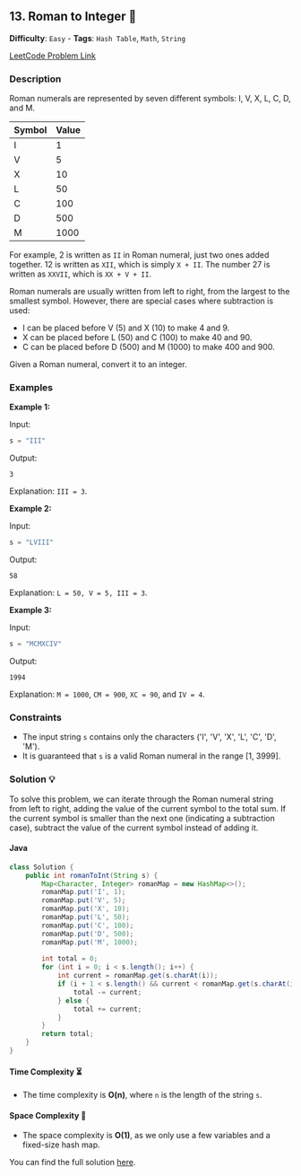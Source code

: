 ## 13. Roman to Integer 🔢

**Difficulty**: `Easy` - **Tags**: `Hash Table`, `Math`, `String`

[LeetCode Problem Link](https://leetcode.com/problems/roman-to-integer/description/)

### Description
Roman numerals are represented by seven different symbols: I, V, X, L, C, D, and M.

| Symbol | Value |
|--------|-------|
| I      | 1     |
| V      | 5     |
| X      | 10    |
| L      | 50    |
| C      | 100   |
| D      | 500   |
| M      | 1000  |

For example, 2 is written as `II` in Roman numeral, just two ones added together. 12 is written as `XII`, which is simply `X + II`. The number 27 is written as `XXVII`, which is `XX + V + II`.

Roman numerals are usually written from left to right, from the largest to the smallest symbol. However, there are special cases where subtraction is used:

- I can be placed before V (5) and X (10) to make 4 and 9.
- X can be placed before L (50) and C (100) to make 40 and 90.
- C can be placed before D (500) and M (1000) to make 400 and 900.

Given a Roman numeral, convert it to an integer.

### Examples

**Example 1:**

Input:
```python
s = "III"
```

Output:
```
3
```

Explanation:
`III = 3`.

**Example 2:**

Input:
```python
s = "LVIII"
```

Output:
```
58
```

Explanation:
`L = 50, V = 5, III = 3`.

**Example 3:**

Input:
```python
s = "MCMXCIV"
```

Output:
```
1994
```

Explanation:
`M = 1000`, `CM = 900`, `XC = 90`, and `IV = 4`.

### Constraints

- The input string `s` contains only the characters ('I', 'V', 'X', 'L', 'C', 'D', 'M').
- It is guaranteed that `s` is a valid Roman numeral in the range [1, 3999].

### Solution 💡

To solve this problem, we can iterate through the Roman numeral string from left to right, adding the value of the current symbol to the total sum. If the current symbol is smaller than the next one (indicating a subtraction case), subtract the value of the current symbol instead of adding it.

#### Java

```java
class Solution {
    public int romanToInt(String s) {
        Map<Character, Integer> romanMap = new HashMap<>();
        romanMap.put('I', 1);
        romanMap.put('V', 5);
        romanMap.put('X', 10);
        romanMap.put('L', 50);
        romanMap.put('C', 100);
        romanMap.put('D', 500);
        romanMap.put('M', 1000);
        
        int total = 0;
        for (int i = 0; i < s.length(); i++) {
            int current = romanMap.get(s.charAt(i));
            if (i + 1 < s.length() && current < romanMap.get(s.charAt(i + 1))) {
                total -= current;
            } else {
                total += current;
            }
        }
        return total;
    }
}
```

#### Time Complexity ⏳
- The time complexity is **O(n)**, where `n` is the length of the string `s`.

#### Space Complexity 💾
- The space complexity is **O(1)**, as we only use a few variables and a fixed-size hash map.

You can find the full solution [here](Solution.java).